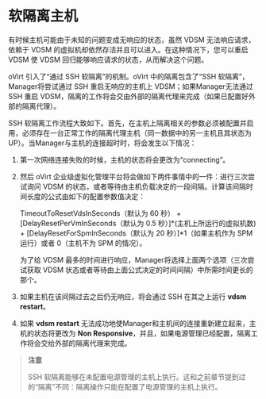 # 软隔离主机

有时候主机可能由于未知的问题变成无响应的状态，虽然 VDSM 无法响应请求，依赖于 VDSM 的虚拟机却依然存活并且可以进入。在这种情况下，您可以重启 VDSM 使 VDSM 回归能够响应请求的状态，从而解决这个问题。

oVirt 引入了“通过 SSH 软隔离”的机制。oVirt 中的隔离包含了“SSH 软隔离”，Manager将尝试通过 SSH 重启无响应的主机上 VDSM；如果Manager无法通过 SSH 重启 VDSM，隔离的工作将会交由外部的隔离代理来完成（如果已配置好外部的隔离代理）。

SSH 软隔离工作流程大致如下。首先，在主机上隔离相关的参数必须被配置并启用，必须存在一台正常工作的隔离代理主机（同一数据中的另一主机且其状态为UP）。当Manager与主机的连接超时时，将会发生以下情况：

1. 第一次网络连接失败的时候，主机的状态将会更改为“connecting”。

1. 然后 oVirt 企业级虚拟化管理平台将会做如下两件事情中的一件：进行三次尝试询问 VDSM 的状态，或者等待由主机负载决定的一段间隔。计算该间隔时间长度的公式由如下的配置参数值决定：

   TimeoutToResetVdsInSeconds（默认为 60 秒） + [DelayResetPerVmInSeconds（默认为 0.5 秒）]\*(主机上所运行的虚拟机数) + [DelayResetForSpmInSeconds（默认为 20 秒）]\*1（如果主机作为 SPM 运行）或者 0（主机不为 SPM 的情况）。

   为了给 VDSM 最多的时间进行响应，Manager将选择上面两个选项（三次尝试获取 VDSM 状态或者等待由上面公式决定的时间间隔）中所需时间更长的那个。

1. 如果主机在该间隔过去之后仍无响应，将会通过 SSH 在其之上运行 **vdsm restart**。

1. 如果 **vdsm restart** 无法成功地使Manager和主机间的连接重新建立起来，主机的状态将更改为 **Non Responsive**，并且，如果电源管理已经配置，隔离工作将会交给外部的隔离代理来完成。

> **注意**
>
> SSH 软隔离能够在未配置电源管理的主机上执行。这和之前章节提到过的“隔离”不同：隔离操作只能在配置了电源管理的主机上执行。
